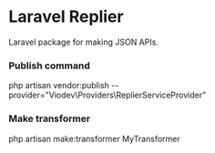 # Laravel Replier
Laravel package for making JSON APIs.

### Publish command
php artisan vendor:publish --provider="Viodev\Providers\ReplierServiceProvider"

### Make transformer
php artisan make:transformer MyTransformer
